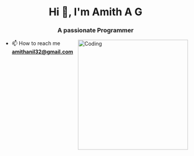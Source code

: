 <h1 align="center">Hi 👋, I'm Amith A G</h1>
<h3 align="center">A passionate Programmer</h3>
<img align="right" alt="Coding" width="300" src="[https://cdn.dribbble.com/users/1162077/screenshots/3848914/programmer.gif](https://tenor.com/view/white-opal-jewel-shells-pikaole-sea-turtle-pretty-gif-21974922)">

- 📫 How to reach me **amithanil32@gmail.com**






